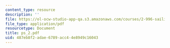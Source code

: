 ```yaml
---
content_type: resource
description: ''
file: https://ol-ocw-studio-app-qa.s3.amazonaws.com/courses/2-996-sailing-yacht-design-13-734-fall-2003/487eb8f2adae6789acc44e8949c16043_ps_2.pdf
file_type: application/pdf
resourcetype: Document
title: ps_2.pdf
uid: 487eb8f2-adae-6789-acc4-4e8949c16043
---
```

